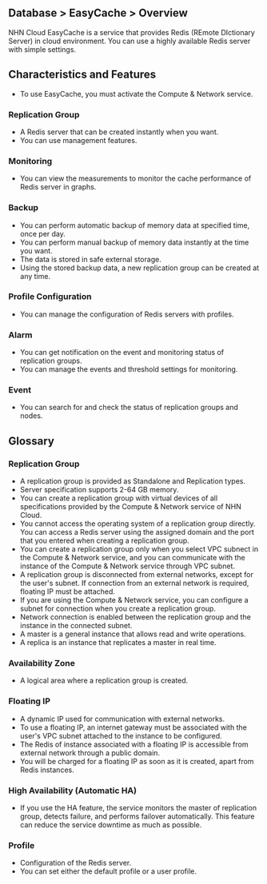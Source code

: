 ## Database > EasyCache > Overview

NHN Cloud EasyCache is a service that provides Redis (REmote DIctionary Server) in cloud environment.
You can use a highly available Redis server with simple settings.

## Characteristics and Features

* To use EasyCache, you must activate the Compute & Network service.

### Replication Group

* A Redis server that can be created instantly when you want.
* You can use management features.

### Monitoring

* You can view the measurements to monitor the cache performance of Redis server in graphs.

### Backup

* You can perform automatic backup of memory data at specified time, once per day.
* You can perform manual backup of memory data instantly at the time you want.
* The data is stored in safe external storage.
* Using the stored backup data, a new replication group can be created at any time.

### Profile Configuration

* You can manage the configuration of Redis servers with profiles.

### Alarm

* You can get notification on the event and monitoring status of replication groups.
* You can manage the events and threshold settings for monitoring.

### Event

* You can search for and check the status of replication groups and nodes.

## Glossary 

### Replication Group

* A replication group is provided as Standalone and Replication types.
* Server specification supports 2-64 GB memory.
* You can create a replication group with virtual devices of all specifications provided by the Compute & Network service of NHN Cloud.
* You cannot access the operating system of a replication group directly. You can access a Redis server using the assigned domain and the port that you entered when creating a replication group.
* You can create a replication group only when you select VPC subnect in the Compute & Network service, and you can communicate with the instance of the Compute & Network service through VPC subnet.
* A replication group is disconnected from external networks, except for the user's subnet. If connection from an external network is required, floating IP must be attached.
* If you are using the Compute & Network service, you can configure a subnet for connection when you create a replication group.
* Network connection is enabled between the replication group and the instance in the connected subnet.
* A master is a general instance that allows read and write operations. 
* A replica is an instance that replicates a master in real time.

### Availability Zone

* A logical area where a replication group is created.

### Floating IP

* A dynamic IP used for communication with external networks.
* To use a floating IP, an internet gateway must be associated with the user's VPC subnet attached to the instance to be configured.
* The Redis of instance associated with a floating IP is accessible from external network through a public domain.
* You will be charged for a floating IP as soon as it is created, apart from Redis instances.

### High Availability (Automatic HA)

* If you use the HA feature, the service monitors the master of replication group, detects failure, and performs failover automatically. This feature can reduce the service downtime as much as possible.

### Profile

* Configuration of the Redis server.
* You can set either the default profile or a user profile.